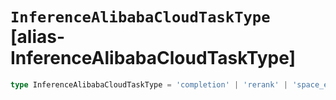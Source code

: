 # `InferenceAlibabaCloudTaskType` [alias-InferenceAlibabaCloudTaskType]
```typescript
type InferenceAlibabaCloudTaskType = 'completion' | 'rerank' | 'space_embedding' | 'text_embedding';
```
